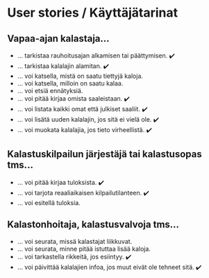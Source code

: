 # User stories / Käyttäjätarinat

## Vapaa-ajan kalastaja...

  - ... tarkistaa rauhoitusajan alkamisen tai päättymisen. :heavy_check_mark:
  - ... tarkistaa kalalajin alamitan. :heavy_check_mark:
  - ... voi katsella, mistä on saatu tiettyjä kaloja.
  - ... voi katsella, milloin on saatu kalaa.
  - ... voi etsiä ennätyksiä.
  - ... voi pitää kirjaa omista saaleistaan. :heavy_check_mark:
  - ... voi listata kaikki omat että julkiset saaliit. :heavy_check_mark:
  - ... voi lisätä uuden kalalajin, jos sitä ei vielä ole. :heavy_check_mark:
  - ... voi muokata kalalajia, jos tieto virheellistä. :heavy_check_mark:

## Kalastuskilpailun järjestäjä tai kalastusopas tms...

  - ... voi pitää kirjaa tuloksista. :heavy_check_mark:
  - ... voi tarjota reaaliaikaisen kilpailutilanteen. :heavy_check_mark:
  - ... voi esitellä tuloksia.


## Kalastonhoitaja, kalastusvalvoja tms...

  - ... voi seurata, missä kalastajat liikkuvat.
  - ... voi seurata, minne pitää istuttaa lisää kaloja.
  - ... voi tarkastella rikkeitä, jos esiintyy. :heavy_check_mark:
  - ... voi päivittää kalalajien infoa, jos muut eivät ole tehneet sitä. :heavy_check_mark:
